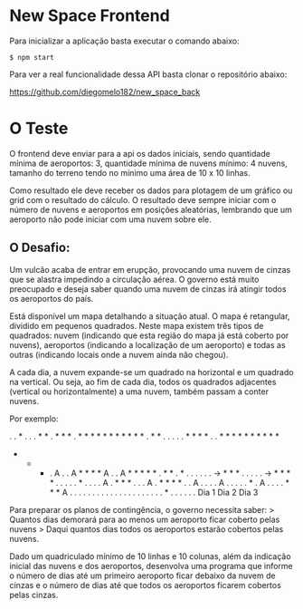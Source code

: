 New Space Frontend
===========

Para inicializar a aplicação basta executar o comando abaixo:

```
$ npm start
```

Para ver a real funcionalidade dessa API basta clonar o repositório abaixo:

https://github.com/diegomelo182/new_space_back

O Teste
===========

O frontend deve enviar para a api os dados iniciais, sendo quantidade mínima de aeroportos: 3, quantidade mínima de nuvens mínimo: 4 nuvens, tamanho do terreno tendo no mínimo uma área de 10 x 10 linhas.

Como resultado ele deve receber os dados para plotagem de um gráfico ou grid com o resultado do cálculo.
O resultado deve sempre iniciar com o número de nuvens e aeroportos em posições aleatórias, lembrando que um aeroporto não pode iniciar com uma nuvem sobre ele.

## O Desafio:

Um vulcão acaba de entrar em erupção, provocando uma nuvem de cinzas que se alastra impedindo a circulação aérea. O governo está muito preocupado e deseja saber quando uma nuvem de cinzas irá atingir todos os aeroportos do país.

Está disponível um mapa detalhando a situação atual. O mapa é retangular, dividido em pequenos quadrados. Neste mapa existem três tipos de quadrados: nuvem (indicando que esta região do mapa já está coberto por nuvens), aeroportos (indicando a localização de um aeroporto) e todas as outras (indicando locais onde a nuvem ainda não chegou).

A cada dia, a nuvem expande-se um quadrado na horizontal e um quadrado na vertical. Ou seja, ao fim de cada dia, todos os quadrados adjacentes (vertical ou horizontalmente) a uma nuvem, também passam a conter nuvens.

Por exemplo:

. . * . . . * *      . * * * . * * *     * * * * * * * *
. * * . . . . .      * * * * . . * *     * * * * * * * *
* * * . A . . A      * * * * A . . A     * * * * * . * *
. * . . . . . .  ->  * * * . . . . .  -> * * * * . . . .
. * . . . . A .      * * * . . . A .     * * * * . . A .
. . . A . . . .      . * . A . . . .     * * * A . . . .
. . . . . . . .      . . . . . . . .     . * . . . . . .
     Dia 1                Dia 2               Dia 3

Para preparar os planos de contingência, o governo necessita saber:
    > Quantos dias demorará para ao menos um aeroporto ficar coberto pelas nuvens
    > Daqui quantos dias todos os aeroportos estarão cobertos pelas nuvens.

Dado um quadriculado mínimo de 10 linhas e 10 colunas, além da indicação inicial das nuvens e dos aeroportos, desenvolva uma programa que informe o número de dias até um primeiro aeroporto ficar debaixo da nuvem de cinzas e o número de dias até que todos os aeroportos ficarem cobertos pelas cinzas.
